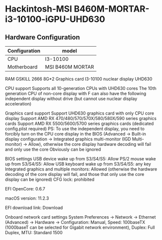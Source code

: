 # Hackintosh-MSI B460M-MORTAR-i3-10100-iGPU-UHD630

## Hardware Configuration


| Configuration  | model |
| ------------- | ------------- |
| CPU  | I3-10100  |
| Motherboard  |  MSI B460M MORTAR  |
	



RAM	GSKILL 2666 8G*2
Graphics card	I3-10100 nuclear display UHD630

CPU support
 Supports all 10-generation CPUs with UHD630 cores
 The 10th generation CPU of non-core display with F can also have the following independent display without drive (but cannot use nuclear display acceleration)
 
 Graphics card support
 Support UHD630 graphics card with only CPU core display
 Support AMD RX 470/480/570/570X/580/580X/590 series graphics cards
 Support AMD RX 5500/5600/5700 series graphics cards (dedicated config.plist required)
PS: To use the independent display, you need to forcibly turn on the CPU core display in the BIOS (Advanced -> Built-in display configuration -> Integrated graphics multi-monitor (IGD Multi-monitor) -> Allow), otherwise the core display hardware decoding will fail and only use the core Obviously can be ignored


BIOS settings
USB device wake up from S3/S4/S5: Allow
PS/2 mouse wake up from S3/S4/S5: Allow
USB keyboard wake up from S3/S4/S5: any key
Integrated graphics and multiple monitors: Allowed (otherwise the hardware decoding of the core display will fail, and those that only use the core display can be ignored)
CFG lock: prohibited

EFI
OpenCore: 0.6.7

macOS version: 11.2.3

EFI download link: Download


Onboard network card settings
System Preferences -> Network -> Ethernet (Advanced) -> Hardware -> Configuration: Manual, Speed: 100baseTX (1000baseT can be selected for Gigabit network environment), Duplex: Full Duplex, MTU: Standard 1500

